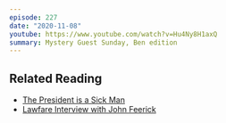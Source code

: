 ```yaml
---
episode: 227
date: "2020-11-08"
youtube: https://www.youtube.com/watch?v=Hu4Ny8H1axQ
summary: Mystery Guest Sunday, Ben edition
---
```


## Related Reading

- [The President is a Sick Man](https://www.chicagoreviewpress.com/president-is-a-sick-man--the-products-9781613744567.php)
- [Lawfare Interview with John Feerick](https://www.lawfareblog.com/lawfare-podcast-real-live-framer-constitution)

